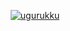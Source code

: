 <p align="center" dir="auto"> <a href="https://github-readme-stats.vercel.app/api?username=ugurukku&amp;show_icons=true" rel="nofollow"><img src="https://camo.githubusercontent.com/805b5b2e204ada476a35dd9a877b59a355d12e382fcd793216b0982baa8c2f8e/68747470733a2f2f6769746875622d726561646d652d73746174732e76657263656c2e6170702f6170693f757365726e616d653d75677572756b6b752673686f775f69636f6e733d74727565" alt="ugurukku" data-canonical-src="https://github-readme-stats.vercel.app/api?username=ugurukku&amp;show_icons=true" style="max-width: 100%;"></a>
</p>
